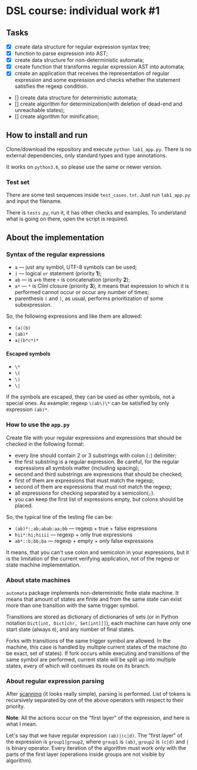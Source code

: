 # DSL course: individual work #1

## Tasks

- [x] create data structure for regular expression syntax tree;
- [x] function to parse expression into AST;
- [x] create data structure for non-deterministic automata;
- [x] create function that transforms regular expression AST into
automata;
- [x] create an application that receives the representation of regular expression and some expression and checks whether the statement satisfies the regexp condition.
- [] create data structure for deterministic automata;
- [] create algorithm for determinization(with deletion of dead-end and unreachable states);
- [] create algorithm for minification;

## How to install and run

Clone/download the repository and execute `python lab1_app.py`. There is no external dependencies, only standard types and type annotations.

It works on `python3.6`, so please use the same or newer version.

### Test set

There are some test sequences inside `test_cases.txt`. Just run `lab1_app.py` and input the filename.

There is `tests.py`, run it, it has other checks and examples. To understand what is going on there, open the script is required.

## About the implementation

### Syntax of the regular expressions

- `a` &mdash; just any symbol, UTF-8 symbols can be used;
- `|` &mdash; logical `or` statement (priority __1__);
- `ab` &mdash; is `a+b` there `+` is concatenation (priority __2__);
- `a*` &mdash; `*` is Clini closure (priority __3__), it means that expression
to which it is performed cannot occur or occur any number of times;
- parenthesis `(` and `)`, as usual, performs prioritization of some subexpression.

So, the following expressions and like them are allowed:
- `(a)(b)`
- `(ab)*`
- `a|(b*c*)*`

#### Escaped symbols
- `\*`
- `\(`
- `\)`
- `\|`

If the symbols are escaped, they can be used as other symbols, not a special ones.
As example: regexp `\(ab\)\*` can be satisfied by only expression `(ab)*`.

### How to use the `app.py`

Create file with your regular expressions and expressions that should be checked in the following format:
- every line should contain 2 or 3 substrings with colon (`:`) delimiter;
- the first substring is a regular expression. Be careful, for the regular expressions all symbols matter (including spacing);
- second and third substrings are expressions that should be checked;
- first of them are expressions that must match the regexp;
- second of them are expressions that must not match the regexp;
- all expressions for checking separated by a semicolon(`;`).
- you can keep the first list of expressions empty, but colons should be placed.

So, the typical line of the testing file can be:

- `(ab)*:;ab;abab:aa;bb` &mdash; regexp + true + false expressions
- `hii*:hi;hiiii` &mdash; regexp + only true expressions
- `ab*::b;bb;ba` &mdash; regexp + empty + only false expressions

It means, that you can't use colon and semicolon in your expressions, but it is the limitation of the current verifying application, not of the regexp or state machine implementation.

### About state machines

`automata` package implements non-deterministic finite state machine.
It means that amount of states are finite and from the same state
can exist more than one transition with the same trigger symbol.

Transitions are stored as dictionary of dictionaries of sets (or in Python notation `Dict[int, Dict[chr, Set[int]]]`), each machine can have only one start state (always `0`), and any number of final states.

Forks with transitions of the same trigger symbol are allowed. In the machine, this case is handled by multiple current states of the machine (to be exact, set of states). If fork occurs while executing and transitions of the same symbol are performed, current state will be split up into multiple states, every of which will continues its route on its branch.

### About regular expression parsing

After [scanning](/ast/scanner.py) (it looks really simple), parsing is performed. List of tokens is recursively separated by one of the above operators with respect to their priority.

__Note__: 
All the actions occur on the "first layer" of the expression, and here is what I mean.

Let's say that we have regular expression `(ab)|(c|d)`. The "first layer" of the expression is `group1|group2`, where `group1` is `(ab)`, `group2` is `(c|d)` and `|` is binary operator. Every iteration of the algorithm must work only with the parts of the first layer (operations inside groups are not visible by algorithm).